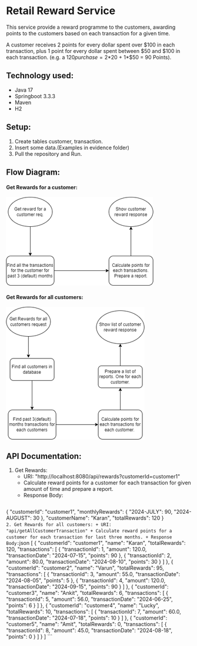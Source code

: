 # Retail Reward Service
This service provide a reward programme to the customers, awarding points to the customers based on each transaction for a given time.

A customer receives 2 points for every dollar spent over $100 in each transaction, plus 1 point for every dollar spent between $50 and $100 in each transaction.
(e.g. a $120 purchase = 2*$20 + 1*$50 = 90 Points).

## Technology used:
+ Java 17
+ Springboot 3.3.3
+ Maven
+ H2

## Setup:
1. Create tables customer, transaction.
2. Insert some data.(Examples in evidence folder)
3. Pull the repository and Run.

## Flow Diagram:
#### Get Rewards for a customer:
![Flow Diagram 1](Doc/flow_diagram/get_reward_customer_flow.png)

#### Get Rewards for all customers:
![Flow Diagram 2](Doc/flow_diagram/get_rewards_for_all_customer_flow.png)

## API Documentation:
1. Get Rewards:
    + URI: "http://localhost:8080/api/rewards?customerId=customer1"
    + Calculate reward points for a customer for each transaction for given amount of time and prepare a report.
    + Response Body:
   ```json
  {
    "customerId": "customer1",
    "monthlyRewards": {
        "2024-JULY": 90,
        "2024-AUGUST": 30
    },
    "customerName": "Karan",
    "totalRewards": 120
  }    
    ```
2. Get Rewards for all customers:
    + URI: "api/getAllCustomerTransaction"
    + Calculate reward points for a customer for each transaction for last three months.
    + Response Body:
    ```json
[
    {
        "customerId": "customer1",
        "name": "Karan",
        "totalRewards": 120,
        "transactions": [
            {
                "transactionId": 1,
                "amount": 120.0,
                "transactionDate": "2024-07-15",
                "points": 90
            },
            {
                "transactionId": 2,
                "amount": 80.0,
                "transactionDate": "2024-08-10",
                "points": 30
            }
        ]
    },
    {
        "customerId": "customer2",
        "name": "Varun",
        "totalRewards": 95,
        "transactions": [
            {
                "transactionId": 3,
                "amount": 55.0,
                "transactionDate": "2024-08-05",
                "points": 5
            },
            {
                "transactionId": 4,
                "amount": 120.0,
                "transactionDate": "2024-09-15",
                "points": 90
            }
        ]
    },
    {
        "customerId": "customer3",
        "name": "Ankit",
        "totalRewards": 6,
        "transactions": [
            {
                "transactionId": 5,
                "amount": 56.0,
                "transactionDate": "2024-06-25",
                "points": 6
            }
        ]
    },
    {
        "customerId": "customer4",
        "name": "Lucky",
        "totalRewards": 10,
        "transactions": [
            {
                "transactionId": 7,
                "amount": 60.0,
                "transactionDate": "2024-07-18",
                "points": 10
            }
        ]
    },
    {
        "customerId": "customer5",
        "name": "Amit",
        "totalRewards": 0,
        "transactions": [
           {
                "transactionId": 8,
                "amount": 45.0,
                "transactionDate": "2024-08-18",
                "points": 0
            }
        ]
    }
]
    ```

